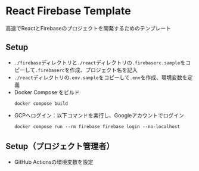 # React Firebase Template
高速でReactとFirebaseのプロジェクトを開発するためのテンプレート

## Setup
- `./firebase`ディレクトリと`./react`ディレクトリの`.firebaserc.sample`をコピーして`.firebaserc`を作成、プロジェクト名を記入
- `./react`ディレクトリの`.env.sample`をコピーして`.env`を作成、環境変数を定義
- Docker Compose をビルド
    ```
    docker compose build
    ```
- GCPへログイン：以下コマンドを実行し、Googleアカウントでログイン
    ```
    docker compose run --rm firebase firebase login --no-localhost
    ```

## Setup（プロジェクト管理者）
- GitHub Actionsの環境変数を設定